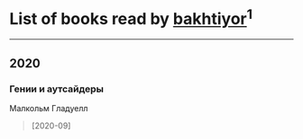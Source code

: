 # List of books read by [bakhtiyor](https://plus.google.com/u/0/101246770249690626708/)<sup>1</sup>
---

## 2020

### Гении и аутсайдеры
Малкольм Гладуелл
> [2020-09] 



